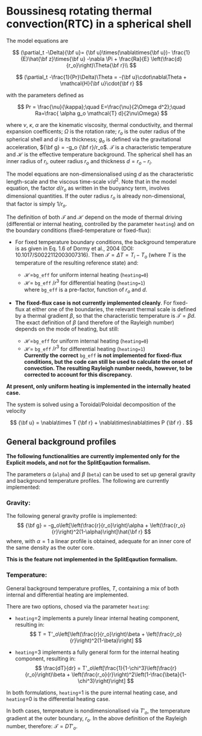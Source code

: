 # Boussinesq rotating thermal convection(RTC) in a spherical shell


The model equations are

$$
(\partial_t -\Delta){\bf u}= {\bf u}\times(\nabla\times{\bf u})- \frac{1}{E}\hat{\bf z}\times{\bf u}  -\nabla \Pi + \frac{Ra}{E} \left(\frac{d}{r_o}\right)\Theta{\bf r}\\
$$

$$
(\partial_t -\frac{1}{Pr}\Delta)\Theta = -{\bf u}\cdot\nabla\Theta + \mathcal{H}{\bf u}\cdot{\bf r}
$$

with the parameters defined as

$$
Pr = \frac{\nu}{\kappa};\quad E=\frac{\nu}{2\Omega d^2};\quad Ra=\frac{ \alpha g_o \mathcal{T} d}{2\nu\Omega}
$$

where $\nu$, $\kappa$, $\alpha$ are the kinematic viscosity, thermal conductivity, and thermal expansion coefficents; $\Omega$ is the rotation rate; $r_o$ is the outer radius of the spherical shell and $d$ is its thickness; $g_o$ is defined via the gravitational acceleration, ${\bf g} = -g_o {\bf r}/r_o$. $\mathcal{T}$ is a characteristic temperature and $\mathcal{H}$ is the effective temperature background. The spherical shell has an inner radius of $r_i$, outeer radius $r_o$ and thickness $d=r_o-r_i$.

The model equations are non-dimensionalised using $d$ as the characteristic length-scale and the viscous time-scale $\nu/d^2$. Note that in the model equation, the factor $d/r_o$ as written in the buoyancy term, involves dimensional quantities. If the outer radius $r_o$ is already non-dimensional, that factor is simply $1/r_o$.

The definition of both $\mathcal{T}$ and $\mathcal{H}$ depend on the mode of thermal driving (differential or internal heating, controlled by the parameter `heating`) and on the boundary conditions (fixed-temperature or fixed-flux):

- For fixed temperature boundary conditions, the background temperature is as given in Eq. 1.6 of Dormy et al., 2004 (DOI: 10.1017/S0022112003007316). Then $\mathcal{T} = \Delta T = T_i - T_o$ (where $T$ is the temperature of the resulting reference state) and:
    + $\mathcal{H}=$`bg_eff` for uniform internal heating (`heating=0`)
    + $\mathcal{H}=$ `bg_eff` $/r^3$ for differential heating (`heating=1`)  
where `bg_eff` is a pre-factor, function of $r_o$ and $d$.

- **The fixed-flux case is not currently implemented cleanly**. For fixed-flux at either one of the boundaries, the relevant thermal scale is defined by a thermal gradient $\beta$, so that the characteristic temperature is $\mathcal{T}=\beta d$. The exact definition of $\beta$ (and therefore of the Rayleigh number) depends on the mode of heating, but still:
    + $\mathcal{H}=$`bg_eff` for uniform internal heating (`heating=0`)
    + $\mathcal{H}=$ `bg_eff` $/r^3$ for differential heating (`heating=1`)  
**Currently the correct** `bg_eff` **is not implemented for fixed-flux conditions, but the code can still be used to calculate the onset of convection. The resulting Rayleigh number needs, however, to be corrected to account for this discrepancy.**


**At present, only uniform heating is implemented in the internally heated case.**

The system is solved using a Toroidal/Poloidal decomposition of the velocity

$$
{\bf u} = \nabla\times T {\bf r} + \nabla\times\nabla\times P {\bf r} .
$$


## General background profiles

**The following functionalities are currently implemented only for the Explicit models, and not for the SplitEqaution formalism.**

The parameters $\alpha$ (`alpha`) and $\beta$ (`beta`) can be used to set up general gravity and background temperature profiles. The following are currently implemented:

### Gravity:
The following general gravity profile is implemented:
$$
{\bf g} = -g_o\left[\left(\frac{r}{r_o}\right)\alpha + \left(\frac{r_o}{r}\right)^2(1-\alpha)\right]\hat{\bf r}
$$
where, with $\alpha=1$ a linear profile is obtained, adequate for an inner core of the same density as the outer core.

**This is the feature not implemented in the SplitEqaution formalism.**

### Temperature:

General background temperature profiles, $T$, containing a mix of both internal and differential heating are implemented.

There are two options, chosed via the parameter `heating`:

- `heating`=2 implements a purely linear internal heating component, resulting in:
$$
T = T'_o\left[\left(\frac{r}{r_o}\right)\beta + \left(\frac{r_o}{r}\right)^2(1-\beta)\right]
$$

- `heating`=3 implements a fully general form for the  internal heating component, resulting in:
$$
\frac{dT}{dr} = T'_o\left[\frac{1}{1-\chi^3}\left(\frac{r}{r_o}\right)\beta + \left(\frac{r_o}{r}\right)^2\left(1-\frac{\beta}{1-\chi^3}\right)\right]
$$

In both formulations, `heating`=1 is the pure internal heating case, and `heating`=0 is the differential heating case.

In both cases, tempreature is nondimensionalised via $T'_o$, the temperature gradient at the outer boundary, $r_o$. In the above definition of the Rayleigh number, therefore: $\mathcal{T} = D T'_o$.